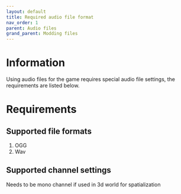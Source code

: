 ```yaml
---
layout: default
title: Required audio file format 
nav_order: 1
parent: Audio files
grand_parent: Modding files
---
```


# Information

Using audio files for the game requires special audio file settings, the requirements are listed below.  

# Requirements
## Supported file formats
  
1. OGG  
2. Wav  
  
## Supported channel settings
  
Needs to be mono channel if used in 3d world for spatialization